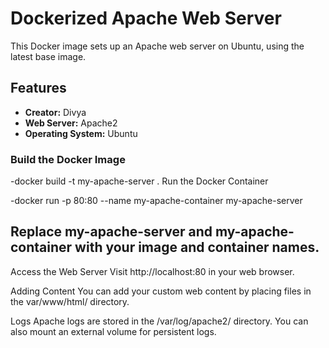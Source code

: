 # Dockerized Apache Web Server

This Docker image sets up an Apache web server on Ubuntu, using the latest base image.

## Features

- **Creator:** Divya
- **Web Server:** Apache2
- **Operating System:** Ubuntu


### Build the Docker Image


-docker build -t my-apache-server .
Run the Docker Container

-docker run -p 80:80 --name my-apache-container my-apache-server

## Replace my-apache-server and my-apache-container with your  image and container names.

Access the Web Server
Visit http://localhost:80 in your web browser.


Adding Content
You can add your custom web content by placing files in the var/www/html/ directory.

Logs
Apache logs are stored in the /var/log/apache2/ directory. You can also mount an external volume for persistent logs.
